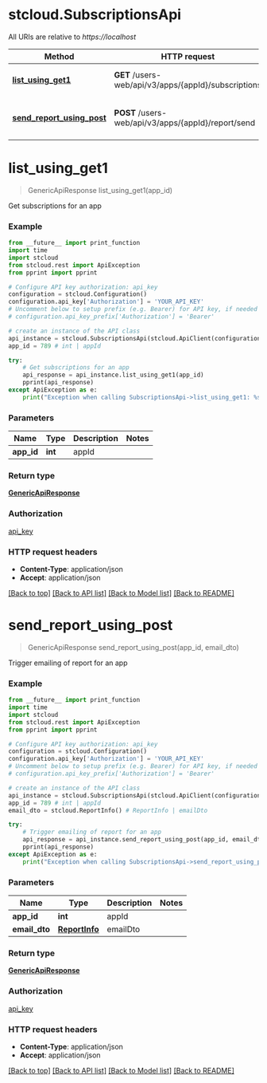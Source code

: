 # stcloud.SubscriptionsApi

All URIs are relative to *https://localhost*

Method | HTTP request | Description
------------- | ------------- | -------------
[**list_using_get1**](SubscriptionsApi.md#list_using_get1) | **GET** /users-web/api/v3/apps/{appId}/subscriptions | Get subscriptions for an app
[**send_report_using_post**](SubscriptionsApi.md#send_report_using_post) | **POST** /users-web/api/v3/apps/{appId}/report/send | Trigger emailing of report for an app


# **list_using_get1**
> GenericApiResponse list_using_get1(app_id)

Get subscriptions for an app

### Example
```python
from __future__ import print_function
import time
import stcloud
from stcloud.rest import ApiException
from pprint import pprint

# Configure API key authorization: api_key
configuration = stcloud.Configuration()
configuration.api_key['Authorization'] = 'YOUR_API_KEY'
# Uncomment below to setup prefix (e.g. Bearer) for API key, if needed
# configuration.api_key_prefix['Authorization'] = 'Bearer'

# create an instance of the API class
api_instance = stcloud.SubscriptionsApi(stcloud.ApiClient(configuration))
app_id = 789 # int | appId

try:
    # Get subscriptions for an app
    api_response = api_instance.list_using_get1(app_id)
    pprint(api_response)
except ApiException as e:
    print("Exception when calling SubscriptionsApi->list_using_get1: %s\n" % e)
```

### Parameters

Name | Type | Description  | Notes
------------- | ------------- | ------------- | -------------
 **app_id** | **int**| appId | 

### Return type

[**GenericApiResponse**](GenericApiResponse.md)

### Authorization

[api_key](../README.md#api_key)

### HTTP request headers

 - **Content-Type**: application/json
 - **Accept**: application/json

[[Back to top]](#) [[Back to API list]](../README.md#documentation-for-api-endpoints) [[Back to Model list]](../README.md#documentation-for-models) [[Back to README]](../README.md)

# **send_report_using_post**
> GenericApiResponse send_report_using_post(app_id, email_dto)

Trigger emailing of report for an app

### Example
```python
from __future__ import print_function
import time
import stcloud
from stcloud.rest import ApiException
from pprint import pprint

# Configure API key authorization: api_key
configuration = stcloud.Configuration()
configuration.api_key['Authorization'] = 'YOUR_API_KEY'
# Uncomment below to setup prefix (e.g. Bearer) for API key, if needed
# configuration.api_key_prefix['Authorization'] = 'Bearer'

# create an instance of the API class
api_instance = stcloud.SubscriptionsApi(stcloud.ApiClient(configuration))
app_id = 789 # int | appId
email_dto = stcloud.ReportInfo() # ReportInfo | emailDto

try:
    # Trigger emailing of report for an app
    api_response = api_instance.send_report_using_post(app_id, email_dto)
    pprint(api_response)
except ApiException as e:
    print("Exception when calling SubscriptionsApi->send_report_using_post: %s\n" % e)
```

### Parameters

Name | Type | Description  | Notes
------------- | ------------- | ------------- | -------------
 **app_id** | **int**| appId | 
 **email_dto** | [**ReportInfo**](ReportInfo.md)| emailDto | 

### Return type

[**GenericApiResponse**](GenericApiResponse.md)

### Authorization

[api_key](../README.md#api_key)

### HTTP request headers

 - **Content-Type**: application/json
 - **Accept**: application/json

[[Back to top]](#) [[Back to API list]](../README.md#documentation-for-api-endpoints) [[Back to Model list]](../README.md#documentation-for-models) [[Back to README]](../README.md)

